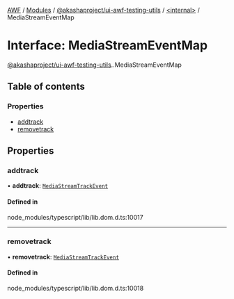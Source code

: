 [AWF](../README.md) / [Modules](../modules.md) / [@akashaproject/ui-awf-testing-utils](../modules/akashaproject_ui_awf_testing_utils.md) / [<internal\>](../modules/akashaproject_ui_awf_testing_utils._internal_.md) / MediaStreamEventMap

# Interface: MediaStreamEventMap

[@akashaproject/ui-awf-testing-utils](../modules/akashaproject_ui_awf_testing_utils.md).[<internal>](../modules/akashaproject_ui_awf_testing_utils._internal_.md).MediaStreamEventMap

## Table of contents

### Properties

- [addtrack](akashaproject_ui_awf_testing_utils._internal_.MediaStreamEventMap.md#addtrack)
- [removetrack](akashaproject_ui_awf_testing_utils._internal_.MediaStreamEventMap.md#removetrack)

## Properties

### addtrack

• **addtrack**: [`MediaStreamTrackEvent`](../modules/akashaproject_ui_awf_testing_utils._internal_.md#mediastreamtrackevent)

#### Defined in

node_modules/typescript/lib/lib.dom.d.ts:10017

___

### removetrack

• **removetrack**: [`MediaStreamTrackEvent`](../modules/akashaproject_ui_awf_testing_utils._internal_.md#mediastreamtrackevent)

#### Defined in

node_modules/typescript/lib/lib.dom.d.ts:10018

